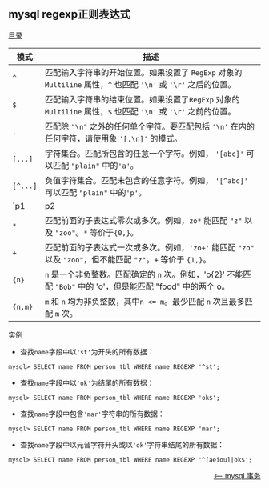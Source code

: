 ## mysql regexp正则表达式


<a href="README.md">目录</a>

|模式	 	|描述
|-----------|----------------------------------------------------------------------------------------------------------------
|`^`		|匹配输入字符串的开始位置。如果设置了 `RegExp` 对象的 `Multiline` 属性，`^` 也匹配 `'\n'` 或 `'\r'` 之后的位置。
|`$`		|匹配输入字符串的结束位置。如果设置了`RegExp` 对象的 `Multiline` 属性，`$` 也匹配 `'\n'` 或 `'\r'` 之前的位置。
|`.`		|匹配除 `"\n"` 之外的任何单个字符。要匹配包括 `'\n'` 在内的任何字符，请使用象 `'[.\n]'` 的模式。
|`[...]` 	|字符集合。匹配所包含的任意一个字符。例如， `'[abc]'` 可以匹配 `"plain"` 中的`'a'`。
|`[^...]` 	|负值字符集合。匹配未包含的任意字符。例如， `'[^abc]'` 可以匹配 `"plain"` 中的`'p'`。
|`p1|p2|p3` |匹配 `p1` 或 `p2` 或 `p3`。例如，`'z|food'` 能匹配 `"z"` 或 `"food"`。`'(z|f)ood'` 则匹配 `"zood"` 或 `"food"`。
|`*`	 	|匹配前面的子表达式零次或多次。例如，`zo*` 能匹配 `"z"` 以及 `"zoo"`。`*` 等价于`{0,}`。
|`+`		|匹配前面的子表达式一次或多次。例如，`'zo+'` 能匹配 `"zo"` 以及 `"zoo"`，但不能匹配 `"z"`。`+` 等价于 `{1,}`。
|`{n}`	 	|`n` 是一个非负整数。匹配确定的 `n` 次。例如，'o{2}' 不能匹配 `"Bob"` 中的 'o'，但是能匹配 "food" 中的两个 o。
|`{n,m}`	|`m` 和 `n` 均为非负整数，其中`n <= m`。最少匹配 `n` 次且最多匹配 `m` 次。

实例

* 查找`name`字段中以`'st'`为开头的所有数据：
```mysql
mysql> SELECT name FROM person_tbl WHERE name REGEXP '^st';
```
* 查找`name`字段中以`'ok'`为结尾的所有数据：
```mysql
mysql> SELECT name FROM person_tbl WHERE name REGEXP 'ok$';
```
* 查找`name`字段中包含`'mar'`字符串的所有数据：
```mysql
mysql> SELECT name FROM person_tbl WHERE name REGEXP 'mar';
```
* 查找`name`字段中以元音字符开头或以`'ok'`字符串结尾的所有数据：
```mysql
mysql> SELECT name FROM person_tbl WHERE name REGEXP '^[aeiou]|ok$';
```

<a href="transaction.md" style="float: right;"><—— mysql 事务</a>
